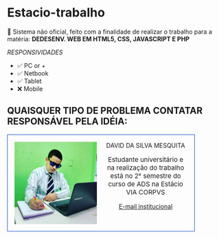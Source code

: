 # Estacio-trabalho

:rocket: Sistema não oficial, feito com a finalidade de realizar o trabalho para a matéria: __DEDESENV. WEB EM HTML5, CSS, JAVASCRIPT E PHP__

_RESPONSIVIDADES_

* :white_check_mark: PC or +
* :white_check_mark: Netbook
* :white_check_mark: Tablet
* :x: Mobile

## QUAISQUER TIPO DE PROBLEMA CONTATAR RESPONSÁVEL PELA IDÉIA:

<div style="border: solid 1px rgb(20, 75, 200); width: 80%; display: flex; padding: 1rem;">
    <img src="img/Sem%20título.png" style="height: 12rem">
    <div style="align-itens: center;margin-left: 1rem; justify-content: center; text-align: center">
        <span>DAVID DA SILVA MESQUITA</span>
        <p style="font-size: 15px">Estudante universitário e na realização do trabalho está no 2° semestre do curso de ADS na Estácio VIA CORPVS</p>
        <a href="mailto:202304280029@alunos.estacio.br">E-mail institucional</a>
    </div>
</div>